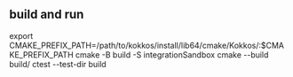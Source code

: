 ## build and run

export CMAKE_PREFIX_PATH=/path/to/kokkos/install/lib64/cmake/Kokkos/:$CMAKE_PREFIX_PATH
cmake -B build -S integrationSandbox
cmake --build build/
ctest --test-dir build
